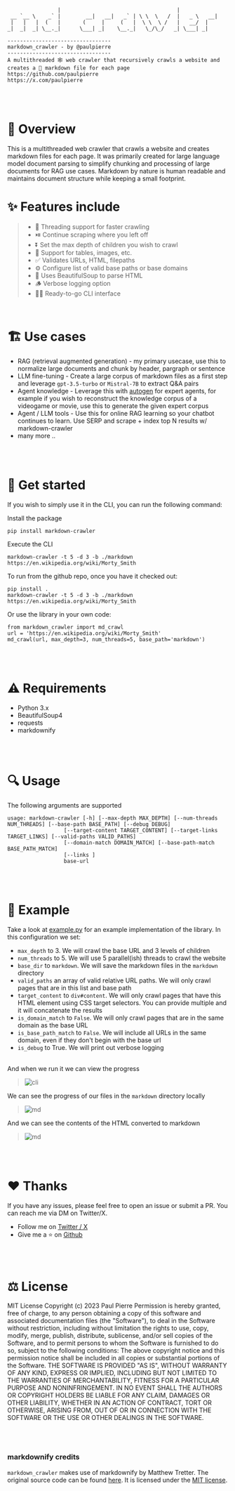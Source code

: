 ```
                |                                     |             
 __ `__ \    _` |        __|   __|   _` | \ \  \   /  |   _ \   __| 
 |   |   |  (   |       (     |     (   |  \ \  \ /   |   __/  |    
_|  _|  _| \__._|      \___| _|    \__._|   \_/\_/   _| \___| _|    

---------------------------------
markdown_crawler - by @paulpierre
---------------------------------
A multithreaded 🕸️ web crawler that recursively crawls a website and creates a 🔽 markdown file for each page
https://github.com/paulpierre
https://x.com/paulpierre                                                        
```
<br><br>

# 📝 Overview
This is a multithreaded web crawler that crawls a website and creates markdown files for each page.
It was primarily created for large language model document parsing to simplify chunking and processing of large documents for RAG use cases.
Markdown by nature is human readable and maintains document structure while keeping a small footprint.
<br>

# ✨ Features include

> - 🧵 Threading support for faster crawling
> - ⏯️ Continue scraping where you left off
> - ⏬ Set the max depth of children you wish to crawl
> - 📄 Support for tables, images, etc.
> - ✅ Validates URLs, HTML, filepaths
> - ⚙️ Configure list of valid base paths or base domains
> - 🍲 Uses BeautifulSoup to parse HTML
> - 🪵 Verbose logging option
> - 👩‍💻 Ready-to-go CLI interface
<br>

# 🏗️ Use cases
- RAG (retrieval augmented generation) - my primary usecase, use this to normalize large documents and chunk by header, pargraph or sentence
- LLM fine-tuning - Create a large corpus of markdown files as a first step and leverage `gpt-3.5-turbo` or `Mistral-7B` to extract Q&A pairs
- Agent knowledge - Leverage this with [autogen](https://github.com/microsoft/autogen) for expert agents, for example if you wish to reconstruct the knowledge corpus of a videogame or movie, use this to generate the given expert corpus
- Agent / LLM tools - Use this for online RAG learning so your chatbot continues to learn. Use SERP and scrape + index top N results w/ markdown-crawler
- many more ..

<br><br>

# 🚀 Get started

If you wish to simply use it in the CLI, you can run the following command:

Install the package
```
pip install markdown-crawler
```

Execute the CLI
```
markdown-crawler -t 5 -d 3 -b ./markdown https://en.wikipedia.org/wiki/Morty_Smith
```

To run from the github repo, once you have it checked out:
```
pip install .
markdown-crawler -t 5 -d 3 -b ./markdown https://en.wikipedia.org/wiki/Morty_Smith
```

Or use the library in your own code:
```
from markdown_crawler import md_crawl
url = 'https://en.wikipedia.org/wiki/Morty_Smith'
md_crawl(url, max_depth=3, num_threads=5, base_path='markdown')
```
<br><br>

# ⚠️  Requirements
- Python 3.x
- BeautifulSoup4
- requests
- markdownify

<br><br>
# 🔍 Usage

The following arguments are supported
```
usage: markdown-crawler [-h] [--max-depth MAX_DEPTH] [--num-threads NUM_THREADS] [--base-path BASE_PATH] [--debug DEBUG]
                  [--target-content TARGET_CONTENT] [--target-links TARGET_LINKS] [--valid-paths VALID_PATHS]
                  [--domain-match DOMAIN_MATCH] [--base-path-match BASE_PATH_MATCH]
                  [--links ]
                  base-url
```

<br><br>

# 📝 Example
Take a look at [example.py](https://github.com/paulpierre/markdown-crawler/blob/main/example.py) for an example
implementation of the library. In this configuration we set:
- `max_depth` to 3. We will crawl the base URL and 3 levels of children
- `num_threads` to 5. We will use 5 parallel(ish) threads to crawl the website
- `base_dir` to `markdown`. We will save the markdown files in the `markdown` directory
- `valid_paths` an array of valid relative URL paths. We will only crawl pages that are in this list and base path
- `target_content` to `div#content`. We will only crawl pages that have this HTML element using CSS target selectors. You can provide multiple and it will concatenate the results
- `is_domain_match` to `False`. We will only crawl pages that are in the same domain as the base URL
- `is_base_path_match` to `False`. We will include all URLs in the same domain, even if they don't begin with the base url
- `is_debug` to True. We will print out verbose logging
<br><br>

And when we run it we can view the progress
<br>
> ![cli](https://github.com/paulpierre/markdown-crawler/blob/main/img/ss_crawler.png?raw=true)

We can see the progress of our files in the `markdown` directory locally
> ![md](https://github.com/paulpierre/markdown-crawler/blob/main/img/ss_dir.png?raw=true)

And we can see the contents of the HTML converted to markdown
> ![md](https://github.com/paulpierre/markdown-crawler/blob/main/img/ss_markdown.png?raw=true)

<br><br>
# ❤️ Thanks 
If you have any issues, please feel free to open an issue or submit a PR. You can reach me via DM on Twitter/X.

  - Follow me on [Twitter / X](https://x.com/paulpierre)
  - Give me a ⭐ on [Github](https://github.com/paulpierre)


<br><br>
# ⚖️ License
MIT License
Copyright (c) 2023 Paul Pierre
Permission is hereby granted, free of charge, to any person obtaining a copy
of this software and associated documentation files (the "Software"), to deal
in the Software without restriction, including without limitation the rights
to use, copy, modify, merge, publish, distribute, sublicense, and/or sell
copies of the Software, and to permit persons to whom the Software is
furnished to do so, subject to the following conditions:
The above copyright notice and this permission notice shall be included in all
copies or substantial portions of the Software.
THE SOFTWARE IS PROVIDED "AS IS", WITHOUT WARRANTY OF ANY KIND, EXPRESS OR
IMPLIED, INCLUDING BUT NOT LIMITED TO THE WARRANTIES OF MERCHANTABILITY,
FITNESS FOR A PARTICULAR PURPOSE AND NONINFRINGEMENT. IN NO EVENT SHALL THE
AUTHORS OR COPYRIGHT HOLDERS BE LIABLE FOR ANY CLAIM, DAMAGES OR OTHER
LIABILITY, WHETHER IN AN ACTION OF CONTRACT, TORT OR OTHERWISE, ARISING FROM,
OUT OF OR IN CONNECTION WITH THE SOFTWARE OR THE USE OR OTHER DEALINGS IN THE
SOFTWARE.

<br><br>

###  markdownify credits
`markdown_crawler` makes use of markdownify by Matthew Tretter. The original source code can be found [here](https://github.com/matthewwithanm/python-markdownify). It is licensed under the [MIT license](https://github.com/matthewwithanm/python-markdownify/blob/develop/LICENSE).